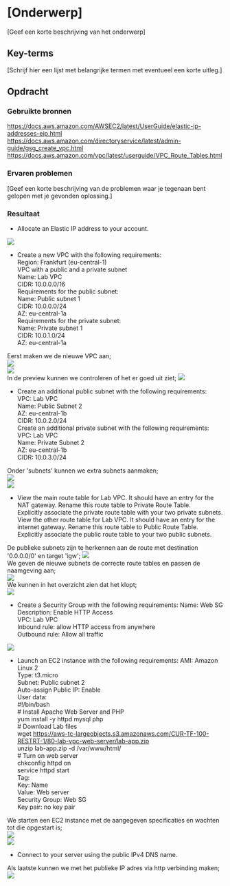 # [Onderwerp]
[Geef een korte beschrijving van het onderwerp]

## Key-terms
[Schrijf hier een lijst met belangrijke termen met eventueel een korte uitleg.]

## Opdracht
### Gebruikte bronnen
https://docs.aws.amazon.com/AWSEC2/latest/UserGuide/elastic-ip-addresses-eip.html  
https://docs.aws.amazon.com/directoryservice/latest/admin-guide/gsg_create_vpc.html  
https://docs.aws.amazon.com/vpc/latest/userguide/VPC_Route_Tables.html  

### Ervaren problemen
[Geef een korte beschrijving van de problemen waar je tegenaan bent gelopen met je gevonden oplossing.]

### Resultaat

- Allocate an Elastic IP address to your account.  

![](..\00_includes\04_AWS\10\Elastic_IP.png)  

- Create a new VPC with the following requirements:  
Region: Frankfurt (eu-central-1)  
VPC with a public and a private subnet  
Name: Lab VPC  
CIDR: 10.0.0.0/16  
Requirements for the public subnet:  
Name: Public subnet 1  
CIDR: 10.0.0.0/24  
AZ: eu-central-1a  
Requirements for the private subnet:  
Name: Private subnet 1  
CIDR: 10.0.1.0/24  
AZ: eu-central-1a  

Eerst maken we de nieuwe VPC aan;  
![](..\00_includes\04_AWS\10\VPC_create1.png)  
![](..\00_includes\04_AWS\10\VPC_create2.png)  
In de preview kunnen we controleren of het er goed uit ziet;
![](..\00_includes\04_AWS\10\VPC_preview.png)  

- Create an additional public subnet with the following requirements:  
VPC: Lab VPC  
Name: Public Subnet 2  
AZ: eu-central-1b  
CIDR: 10.0.2.0/24  
Create an additional private subnet with the following requirements:  
VPC: Lab VPC  
Name: Private Subnet 2  
AZ: eu-central-1b  
CIDR: 10.0.3.0/24  

Onder 'subnets' kunnen we extra subnets aanmaken;  
![](..\00_includes\04_AWS\10\VPC_extra_subs.png)  
![](..\00_includes\04_AWS\10\Subnet_map.png)  

- View the main route table for Lab VPC. It should have an entry for the NAT gateway. Rename this route table to Private Route Table.  
Explicitly associate the private route table with your two private subnets.  
View the other route table for Lab VPC. It should have an entry for the internet gateway. Rename this route table to Public Route Table.  
Explicitly associate the public route table to your two public subnets.  

De publieke subnets zijn te herkennen aan de route met destination '0.0.0.0/0' en target 'igw';
![](..\00_includes\04_AWS\10\Subnet_route.png)  
We geven de nieuwe subnets de correcte route tables en passen de naamgeving aan;  
![](..\00_includes\04_AWS\10\Subnet_route_edit.png)  
We kunnen in het overzicht zien dat het klopt;  
![](..\00_includes\04_AWS\10\Subnet_map_final.png)  

- Create a Security Group with the following requirements:
Name: Web SG  
Description: Enable HTTP Access  
VPC: Lab VPC  
Inbound rule: allow HTTP access from anywhere  
Outbound rule: Allow all traffic  

![](..\00_includes\04_AWS\10\Security_rules.png)  

- Launch an EC2 instance with the following requirements:
AMI: Amazon Linux 2  
Type: t3.micro  
Subnet: Public subnet 2  
Auto-assign Public IP: Enable  
User data:  
\#!/bin/bash  
\# Install Apache Web Server and PHP  
yum install -y httpd mysql php  
\# Download Lab files  
wget https://aws-tc-largeobjects.s3.amazonaws.com/CUR-TF-100-RESTRT-1/80-lab-vpc-web-server/lab-app.zip  
unzip lab-app.zip -d /var/www/html/  
\# Turn on web server  
chkconfig httpd on  
service httpd start  
Tag:  
Key: Name  
Value: Web server  
Security Group: Web SG  
Key pair: no key pair  

We starten een EC2 instance met de aangegeven specificaties en wachten tot die opgestart is;  
![](..\00_includes\04_AWS\10\EC2_create.png)  
![](..\00_includes\04_AWS\10\EC2_launch.png)  

- Connect to your server using the public IPv4 DNS name.

Als laatste kunnen we met het publieke IP adres via http verbinding maken;
![](..\00_includes\04_AWS\10\EC2_connected.png)  